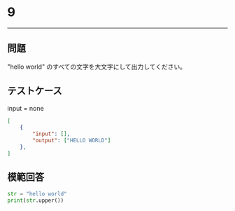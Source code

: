 # 9

---
## 問題

"hello world" のすべての文字を大文字にして出力してください。

## テストケース
input = none
```json
[
	{
		"input": [],
		"output": ["HELLO WORLD"]
  	},
]
```

## 模範回答
```python
str = "hello world"
print(str.upper())
```